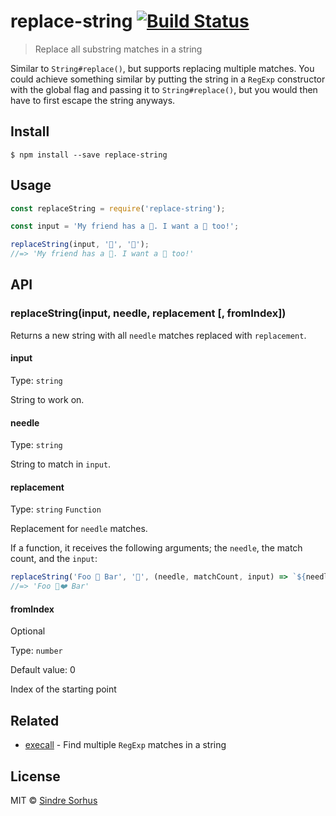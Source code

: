# replace-string [![Build Status](https://travis-ci.org/sindresorhus/replace-string.svg?branch=master)](https://travis-ci.org/sindresorhus/replace-string)

> Replace all substring matches in a string

Similar to `String#replace()`, but supports replacing multiple matches. You could achieve something similar by putting the string in a `RegExp` constructor with the global flag and passing it to `String#replace()`, but you would then have to first escape the string anyways.


## Install

```
$ npm install --save replace-string
```


## Usage

```js
const replaceString = require('replace-string');

const input = 'My friend has a 🐑. I want a 🐑 too!';

replaceString(input, '🐑', '🦄');
//=> 'My friend has a 🦄. I want a 🦄 too!'
```


## API

### replaceString(input, needle, replacement [, fromIndex])

Returns a new string with all `needle` matches replaced with `replacement`.

#### input

Type: `string`

String to work on.

#### needle

Type: `string`

String to match in `input`.

#### replacement

Type: `string` `Function`

Replacement for `needle` matches.

If a function, it receives the following arguments; the `needle`, the match count, and the `input`:

```js
replaceString('Foo 🐑 Bar', '🐑', (needle, matchCount, input) => `${needle}❤️`);
//=> 'Foo 🐑❤️ Bar'
```

#### fromIndex
Optional

Type: `number`

Default value: 0

Index of the starting point

## Related

- [execall](https://github.com/sindresorhus/execall) - Find multiple `RegExp` matches in a string


## License

MIT © [Sindre Sorhus](https://sindresorhus.com)
